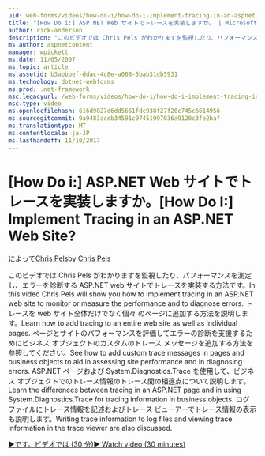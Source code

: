```yaml
---
uid: web-forms/videos/how-do-i/how-do-i-implement-tracing-in-an-aspnet-web-site
title: "[How Do i:] ASP.NET Web サイトでトレースを実装しますか。 | Microsoft Docs"
author: rick-anderson
description: "このビデオでは Chris Pels がわかりますを監視したり、パフォーマンスを測定し、エラーを診断する ASP.NET web サイトでトレースを実装する方法です。 学習リソースの選択."
ms.author: aspnetcontent
manager: wpickett
ms.date: 11/05/2007
ms.topic: article
ms.assetid: b3abbbef-ddac-4c8e-a068-5bab31db5931
ms.technology: dotnet-webforms
ms.prod: .net-framework
msc.legacyurl: /web-forms/videos/how-do-i/how-do-i-implement-tracing-in-an-aspnet-web-site
msc.type: video
ms.openlocfilehash: 616d9827d6dd5661fdc938f27f20c745c6614956
ms.sourcegitcommit: 9a9483aceb34591c97451997036a9120c3fe2baf
ms.translationtype: MT
ms.contentlocale: ja-JP
ms.lasthandoff: 11/10/2017
---
```

<a name="how-do-i--implement-tracing-in-an-aspnet-web-site"></a><span data-ttu-id="95bea-105">[How Do i:] ASP.NET Web サイトでトレースを実装しますか。</span><span class="sxs-lookup"><span data-stu-id="95bea-105">[How Do I:]  Implement Tracing in an ASP.NET Web Site?</span></span>
====================
<span data-ttu-id="95bea-106">によって[Chris Pels](https://twitter.com/chrispels)</span><span class="sxs-lookup"><span data-stu-id="95bea-106">by [Chris Pels](https://twitter.com/chrispels)</span></span>

<span data-ttu-id="95bea-107">このビデオでは Chris Pels がわかりますを監視したり、パフォーマンスを測定し、エラーを診断する ASP.NET web サイトでトレースを実装する方法です。</span><span class="sxs-lookup"><span data-stu-id="95bea-107">In this video Chris Pels will show you how to implement tracing in an ASP.NET web site to monitor or measure the performance and to diagnose errors.</span></span> <span data-ttu-id="95bea-108">トレースを web サイト全体だけでなく個々 のページに追加する方法を説明します。</span><span class="sxs-lookup"><span data-stu-id="95bea-108">Learn how to add tracing to an entire web site as well as individual pages.</span></span> <span data-ttu-id="95bea-109">ページとサイトのパフォーマンスを評価してエラーの診断を支援するためにビジネス オブジェクトのカスタムのトレース メッセージを追加する方法を参照してください。</span><span class="sxs-lookup"><span data-stu-id="95bea-109">See how to add custom trace messages in pages and business objects to aid in assessing site performance and in diagnosing errors.</span></span> <span data-ttu-id="95bea-110">ASP.NET ページおよび System.Diagnostics.Trace を使用して、ビジネス オブジェクトでのトレース情報のトレース間の相違点について説明します。</span><span class="sxs-lookup"><span data-stu-id="95bea-110">Learn the differences between tracing in an ASP.NET page and in using System.Diagnostics.Trace for tracing information in business objects.</span></span> <span data-ttu-id="95bea-111">ログ ファイルにトレース情報を記述およびトレース ビューアーでトレース情報の表示も説明します。</span><span class="sxs-lookup"><span data-stu-id="95bea-111">Writing trace information to log files and viewing trace information in the trace viewer are also discussed.</span></span>

[<span data-ttu-id="95bea-112">&#9654;です。ビデオでは (30 分)</span><span class="sxs-lookup"><span data-stu-id="95bea-112">&#9654; Watch video (30 minutes)</span></span>](https://channel9.msdn.com/Blogs/ASP-NET-Site-Videos/how-do-i-implement-tracing-in-an-aspnet-web-site)
